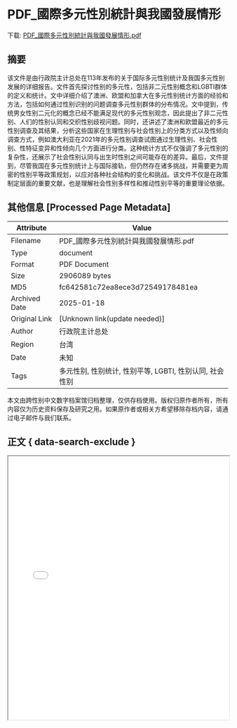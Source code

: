 # PDF_國際多元性別統計與我國發展情形

<!-- tcd_download_link -->
下载: [PDF_國際多元性別統計與我國發展情形.pdf](PDF_國際多元性別統計與我國發展情形.pdf)
<!-- tcd_download_link_end -->

## 摘要

<!-- tcd_abstract -->
该文件是由行政院主计总处在113年发布的关于国际多元性别统计及我国多元性别发展的详细报告。文件首先探讨性别的多元性，包括非二元性别概念和LGBTI群体的定义和统计。文中详细介绍了澳洲、欧盟和加拿大在多元性别统计方面的经验和方法，包括如何通过性别识别的问题调查多元性别群体的分布情况。文中提到，传统男女性别二元化的概念已经不能满足现代的多元性别观念，因此提出了非二元性别、人们的性别认同和交织性别歧视问题。同时，还讲述了澳洲和欧盟最近的多元性别调查及其结果，分析这些国家在生理性别与社会性别上的分类方式以及性倾向调查方式，例如澳大利亚在2021年的多元性别调查试图通过生理性别、社会性别、性特征变异和性倾向几个方面进行分类。这种统计方式不仅强调了多元性别的复杂性，还展示了社会性别认同与出生时性别之间可能存在的差异。最后，文件提到，尽管我国在多元性别统计上与国际接轨，但仍然存在诸多挑战，并需要更为周密的性别平等政策规划，以应对各种社会结构的变化和挑战。该文件不仅是在政策制定层面的重要文献，也是理解社会性别多样性和推动性别平等的重要理论依据。

<!-- tcd_abstract_end -->

## 其他信息 [Processed Page Metadata]

| Attribute       | Value                                  |
|-----------------|----------------------------------------|
| Filename        | PDF_國際多元性別統計與我國發展情形.pdf                             |
| Type            | document                                 |
| Format          | PDF Document                               |
| Size            | 2906089 bytes                           |
| MD5             | fc642581c72ea8ece3d72549178481ea                                  |
| Archived Date   | 2025-01-18                             |
| Original Link   | [Unknown link(update needed)]                         |
| Author          | 行政院主计总处                               |
| Region          | 台湾                               |
| Date            | 未知                                 |
| Tags            | 多元性别, 性别统计, 性别平等, LGBTI, 性别认同, 社会性别                                 |

本文由跨性别中文数字档案馆归档整理，仅供存档使用。版权归原作者所有，所有内容仅为历史资料保存及研究之用。如果原作者或相关方希望移除存档内容，请通过电子邮件与我们联系。

## 正文 { data-search-exclude }

<!-- tcd_main_text -->
<iframe src="../PDF_國際多元性別統計與我國發展情形.pdf" width="100%" height="600px">
    <p>无法显示PDF，请下载查看。</p>
</iframe>
<!-- tcd_main_text_end -->

